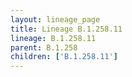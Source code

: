 ```yaml
---
layout: lineage_page
title: Lineage B.1.258.11
lineage: B.1.258.11
parent: B.1.258
children: ['B.1.258.11']
---
```


